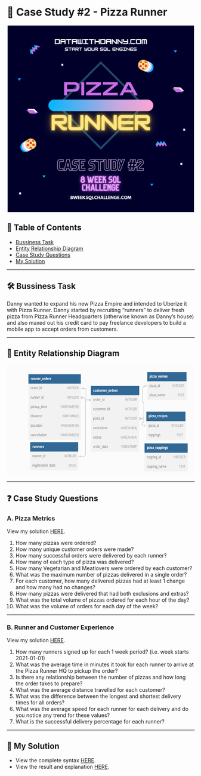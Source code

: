 # 🍕 Case Study #2 - Pizza Runner
<p align="center">
<img src="https://github.com/sagarsavalgi/8-Week-SQL-Challenge/blob/main/IMG/case2.png" align="center" width="500" height="500" >
  
## 📕 Table of Contents
* [Bussiness Task](https://github.com/sagarsavalgi/8-Week-SQL-Challenge/edit/main/Case%20Study%20%232%20-%20Pizza%20Runner/README.md#%EF%B8%8F-bussiness-task)
* [Entity Relationship Diagram](https://github.com/sagarsavalgi/8-Week-SQL-Challenge/edit/main/Case%20Study%20%232%20-%20Pizza%20Runner/README.md#-entity-relationship-diagram)
* [Case Study Questions](https://github.com/sagarsavalgi/8-Week-SQL-Challenge/edit/main/Case%20Study%20%232%20-%20Pizza%20Runner/README.md#-case-study-questions)
* [My Solution](https://github.com/sagarsavalgi/8-Week-SQL-Challenge/tree/main/Case%20Study%20%232%20-%20Pizza%20Runner#-my-solution)

---
## 🛠️ Bussiness Task
Danny wanted to expand his new Pizza Empire and intended to Uberize it with Pizza Runner. 
Danny started by recruiting “runners” to deliver fresh pizza from Pizza Runner Headquarters (otherwise known as Danny’s house) 
and also maxed out his credit card to pay freelance developers to build a mobile app to accept orders from customers.

---
## 🔐 Entity Relationship Diagram
<p align="center">
<img src="https://github.com/sagarsavalgi/8-Week-SQL-Challenge/blob/main/IMG/2.2.png" align="center" width="550" height="300" >

---
## ❓ Case Study Questions
### A. Pizza Metrics
View my solution [HERE](https://github.com/sagarsavalgi/8-Week-SQL-Challenge/blob/main/Case%20Study%20%232%20-%20Pizza%20Runner/A.%20Pizza%20Metrics.md).

1. How many pizzas were ordered?
2. How many unique customer orders were made?
3. How many successful orders were delivered by each runner?
4. How many of each type of pizza was delivered?
5. How many Vegetarian and Meatlovers were ordered by each customer?
6. What was the maximum number of pizzas delivered in a single order?
7. For each customer, how many delivered pizzas had at least 1 change and how many had no changes?
8. How many pizzas were delivered that had both exclusions and extras?
9. What was the total volume of pizzas ordered for each hour of the day?
10. What was the volume of orders for each day of the week?

---
### B. Runner and Customer Experience
View my solution [HERE]().

1. How many runners signed up for each 1 week period? (i.e. week starts 2021-01-01)
2. What was the average time in minutes it took for each runner to arrive at the Pizza Runner HQ to pickup the order?
3. Is there any relationship between the number of pizzas and how long the order takes to prepare?
4. What was the average distance travelled for each customer?
5. What was the difference between the longest and shortest delivery times for all orders?
6. What was the average speed for each runner for each delivery and do you notice any trend for these values?
7. What is the successful delivery percentage for each runner?

---
## 🚀 My Solution
* View the complete syntax [HERE](https://github.com/sagarsavalgi/8-Week-SQL-Challenge/tree/main/Case%20Study%20%232%20-%20Pizza%20Runner/Solution).
* View the result and explanation [HERE](https://github.com/sagarsavalgi/8-Week-SQL-Challenge/tree/main/Case%20Study%20%232%20-%20Pizza%20Runner).
